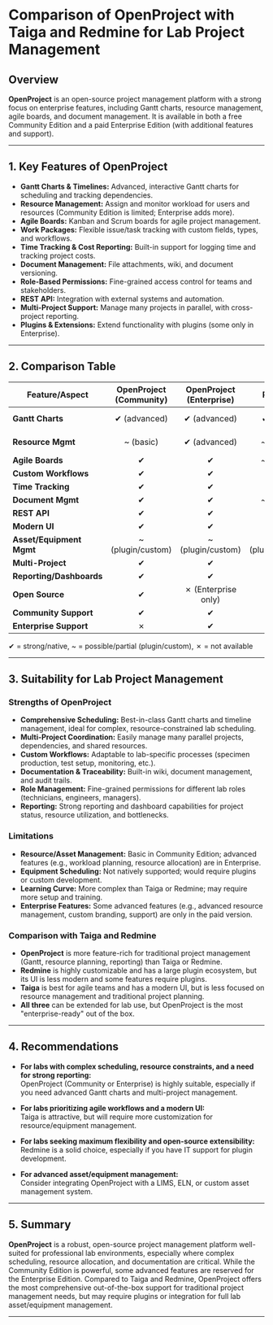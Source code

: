 # Comparison of OpenProject with Taiga and Redmine for Lab Project Management

## Overview

**OpenProject** is an open-source project management platform with a strong focus on enterprise features, including Gantt charts, resource management, agile boards, and document management. It is available in both a free Community Edition and a paid Enterprise Edition (with additional features and support).

---

## 1. Key Features of OpenProject

- **Gantt Charts & Timelines:** Advanced, interactive Gantt charts for scheduling and tracking dependencies.
- **Resource Management:** Assign and monitor workload for users and resources (Community Edition is limited; Enterprise adds more).
- **Agile Boards:** Kanban and Scrum boards for agile project management.
- **Work Packages:** Flexible issue/task tracking with custom fields, types, and workflows.
- **Time Tracking & Cost Reporting:** Built-in support for logging time and tracking project costs.
- **Document Management:** File attachments, wiki, and document versioning.
- **Role-Based Permissions:** Fine-grained access control for teams and stakeholders.
- **REST API:** Integration with external systems and automation.
- **Multi-Project Support:** Manage many projects in parallel, with cross-project reporting.
- **Plugins & Extensions:** Extend functionality with plugins (some only in Enterprise).

---

## 2. Comparison Table

| Feature/Aspect         | OpenProject (Community) | OpenProject (Enterprise) | Redmine           | Taiga             |
|------------------------|:----------------------:|:-----------------------:|:-----------------:|:-----------------:|
| **Gantt Charts**       | ✔ (advanced)           | ✔ (advanced)            | ✔ (basic)         | ~ (plugin)        |
| **Resource Mgmt**      | ~ (basic)              | ✔ (advanced)            | ~ (plugin)        | ~ (plugin)        |
| **Agile Boards**       | ✔                      | ✔                       | ~ (plugin)        | ✔ (core)          |
| **Custom Workflows**   | ✔                      | ✔                       | ✔                 | ✔                 |
| **Time Tracking**      | ✔                      | ✔                       | ✔                 | ~                 |
| **Document Mgmt**      | ✔                      | ✔                       | ~ (plugin)        | ~                 |
| **REST API**           | ✔                      | ✔                       | ✔                 | ✔                 |
| **Modern UI**          | ✔                      | ✔                       | ~                 | ✔                 |
| **Asset/Equipment Mgmt**| ~ (plugin/custom)     | ~ (plugin/custom)       | ~ (plugin/custom) | ~ (custom)        |
| **Multi-Project**      | ✔                      | ✔                       | ✔                 | ✔                 |
| **Reporting/Dashboards**| ✔                     | ✔                       | ✔                 | ~                 |
| **Open Source**        | ✔                      | ✗ (Enterprise only)     | ✔                 | ✔                 |
| **Community Support**  | ✔                      | ✔                       | ✔                 | ✔                 |
| **Enterprise Support** | ✗                      | ✔                       | ✗                 | ✗                 |

✔ = strong/native, ~ = possible/partial (plugin/custom), ✗ = not available

---

## 3. Suitability for Lab Project Management

### **Strengths of OpenProject**
- **Comprehensive Scheduling:** Best-in-class Gantt charts and timeline management, ideal for complex, resource-constrained lab scheduling.
- **Multi-Project Coordination:** Easily manage many parallel projects, dependencies, and shared resources.
- **Custom Workflows:** Adaptable to lab-specific processes (specimen production, test setup, monitoring, etc.).
- **Documentation & Traceability:** Built-in wiki, document management, and audit trails.
- **Role Management:** Fine-grained permissions for different lab roles (technicians, engineers, managers).
- **Reporting:** Strong reporting and dashboard capabilities for project status, resource utilization, and bottlenecks.

### **Limitations**
- **Resource/Asset Management:** Basic in Community Edition; advanced features (e.g., workload planning, resource allocation) are in Enterprise.
- **Equipment Scheduling:** Not natively supported; would require plugins or custom development.
- **Learning Curve:** More complex than Taiga or Redmine; may require more setup and training.
- **Enterprise Features:** Some advanced features (e.g., advanced resource management, custom branding, support) are only in the paid version.

### **Comparison with Taiga and Redmine**
- **OpenProject** is more feature-rich for traditional project management (Gantt, resource planning, reporting) than Taiga or Redmine.
- **Redmine** is highly customizable and has a large plugin ecosystem, but its UI is less modern and some features require plugins.
- **Taiga** is best for agile teams and has a modern UI, but is less focused on resource management and traditional project planning.
- **All three** can be extended for lab use, but OpenProject is the most "enterprise-ready" out of the box.

---

## 4. Recommendations

- **For labs with complex scheduling, resource constraints, and a need for strong reporting:**  
  OpenProject (Community or Enterprise) is highly suitable, especially if you need advanced Gantt charts and multi-project management.

- **For labs prioritizing agile workflows and a modern UI:**  
  Taiga is attractive, but will require more customization for resource/equipment management.

- **For labs seeking maximum flexibility and open-source extensibility:**  
  Redmine is a solid choice, especially if you have IT support for plugin development.

- **For advanced asset/equipment management:**  
  Consider integrating OpenProject with a LIMS, ELN, or custom asset management system.

---

## 5. Summary

**OpenProject** is a robust, open-source project management platform well-suited for professional lab environments, especially where complex scheduling, resource allocation, and documentation are critical. While the Community Edition is powerful, some advanced features are reserved for the Enterprise Edition. Compared to Taiga and Redmine, OpenProject offers the most comprehensive out-of-the-box support for traditional project management needs, but may require plugins or integration for full lab asset/equipment management.

---
